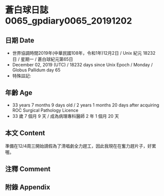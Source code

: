 # 蒼白球日誌0065_gpdiary0065_20191202 #

## 日期 Date ##

* 世界協調時間2019年(中華民國108年，令和1年)12月2日 / Unix 紀元 18232 日 / 星期一 / 蒼白球紀元第65日
* December 02, 2019 (UTC) / 18232 days since Unix Epoch / Monday / Globus Pallidum day 65
* 特殊註記:

## 年齡 Age ##

* 33 years 7 months 9 days old / 2 years 1 months 20 days after acquiring ROC Surgical Pathology Licence
* 33 歲 7 個月 9 天 / 成為病理專科醫師 2 年 1 個月 20 天

## 本文 Content ##

準備在12/4周三開始請假為了清唱劇全力趕工，因此我現在在奮力趕片子，好累喔。

## 注釋 Comment ##

## 附錄 Appendix ##
